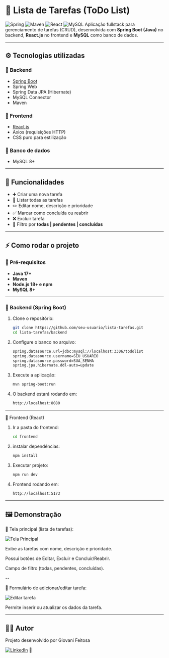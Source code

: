 # 📝 Lista de Tarefas (ToDo List)

![Spring](https://img.shields.io/badge/spring-%236DB33F.svg?style=for-the-badge&logo=spring&logoColor=white)
![Maven](https://img.shields.io/badge/apachemaven-C71A36.svg?style=for-the-badge&logo=apachemaven&logoColor=white)
![React](https://img.shields.io/badge/react-%2320232a.svg?style=for-the-badge&logo=react&logoColor=%2361DAFB)
![MySQL](https://img.shields.io/badge/mysql-4479A1.svg?style=for-the-badge&logo=mysql&logoColor=white) 
Aplicação fullstack para gerenciamento de tarefas (CRUD), desenvolvida com **Spring Boot (Java)** no backend, **React.js** no frontend e **MySQL** como banco de dados.  

---

## ⚙️ Tecnologias utilizadas

### 🔹 Backend
- [Spring Boot](https://spring.io/projects/spring-boot)  
- Spring Web  
- Spring Data JPA (Hibernate)  
- MySQL Connector  
- Maven  

### 🔹 Frontend
- [React.js](https://react.dev/)  
- Axios (requisições HTTP)  
- CSS puro para estilização  

### 🔹 Banco de dados
- MySQL 8+

---

## 🚀 Funcionalidades
- ➕ Criar uma nova tarefa  
- 📖 Listar todas as tarefas  
- ✏️ Editar nome, descrição e prioridade  
- ✅ Marcar como concluída ou reabrir  
- ❌ Excluir tarefa  
- 🔎 Filtro por **todas | pendentes | concluídas**  

---



## ⚡ Como rodar o projeto

### 🔹 Pré-requisitos
- **Java 17+**
- **Maven**
- **Node.js 18+ e npm**
- **MySQL 8+**

---

### 🔹 Backend (Spring Boot)

1. Clone o repositório:  
   ```bash
   git clone https://github.com/seu-usuario/lista-tarefas.git
   cd lista-tarefas/backend

2. Configure o banco no arquivo:
    ```bash 
    spring.datasource.url=jdbc:mysql://localhost:3306/todolist
    spring.datasource.username=SEU_USUARIO
    spring.datasource.password=SUA_SENHA
    spring.jpa.hibernate.ddl-auto=update


3. Execute a aplicação:
    ```bash 
    mvn spring-boot:run

4. O backend estará rodando em:
    ```bash 
    http://localhost:8080

---
🔹 Frontend (React)

1. Ir a pasta do frontend:
    ```bash 
    cd frontend

2. instalar dependências:
    ```bash
    npm install


3. Executar projeto:
    ```bash 
    npm run dev 

4. Frontend rodando em:
    ```bash
    http://localhost:5173

---
🖼️ Demonstração
---

📌 Tela principal (lista de tarefas):

![Tela Principal](./frontend/img/principal.png)

Exibe as tarefas com nome, descrição e prioridade.

Possui botões de Editar, Excluir e Concluir/Reabrir.

Campo de filtro (todas, pendentes, concluídas).

-- 

📌 Formulário de adicionar/editar tarefa:

![Editar tarefa](./frontend/img/editar.png)

Permite inserir ou atualizar os dados da tarefa.

---
👨‍💻 Autor
---

Projeto desenvolvido por Giovani Feitosa
 
 [![LinkedIn](https://img.shields.io/badge/linkedin-%230077B5.svg?style=for-the-badge&logo=linkedin&logoColor=white)](https://www.linkedin.com/in/giovani-feitosa) 🚀